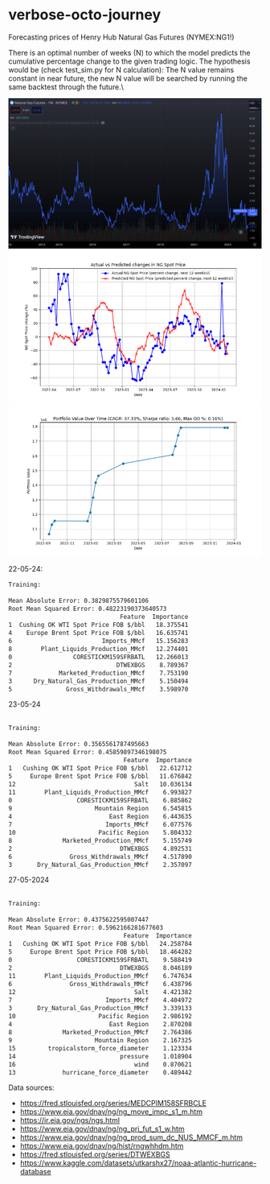 # verbose-octo-journey

Forecasting prices of Henry Hub Natural Gas Futures (NYMEX:NG1!)

There is an optimal number of weeks (N) to which the model predicts the cumulative percentage change to the given trading logic.
The hypothesis would be (check test_sim.py for N calculation): The N value remains constant in near future, the new N value will be searched by running the same backtest through the future.\

![Time period of the data collected](Figure_3.png)
![Forecast of NYMEX:NG1! v/s Ground truth](Figure_5.png) 
![1M portfolio with given trading logic on test.csv](Figure_4.png)

22-05-24: 
```
Training:

Mean Absolute Error: 0.3829875579601106
Root Mean Squared Error: 0.48223190373640573
                               Feature  Importance
1  Cushing OK WTI Spot Price FOB $/bbl   18.375541
4    Europe Brent Spot Price FOB $/bbl   16.635741
6                         Imports_MMcf   15.156283
8        Plant_Liquids_Production_MMcf   12.274401
0                 CORESTICKM159SFRBATL   12.266013
2                             DTWEXBGS    8.789367
7             Marketed_Production_MMcf    7.753190
3      Dry_Natural_Gas_Production_MMcf    5.150494
5               Gross_Withdrawals_MMcf    3.598970
```

23-05-24
```

Training:

Mean Absolute Error: 0.3565561787495663
Root Mean Squared Error: 0.45859897346198075
                                Feature  Importance
1   Cushing OK WTI Spot Price FOB $/bbl   22.612712
5     Europe Brent Spot Price FOB $/bbl   11.676842
12                                 Salt   10.036134
11        Plant_Liquids_Production_MMcf    6.993827
0                  CORESTICKM159SFRBATL    6.885862
9                       Mountain Region    6.545815
4                           East Region    6.443635
7                          Imports_MMcf    6.077576
10                       Pacific Region    5.804332
8              Marketed_Production_MMcf    5.155749
2                              DTWEXBGS    4.892531
6                Gross_Withdrawals_MMcf    4.517890
3       Dry_Natural_Gas_Production_MMcf    2.357097
```

27-05-2024
```

Training:

Mean Absolute Error: 0.4375622595007447
Root Mean Squared Error: 0.5962166281677603
                                Feature  Importance
1   Cushing OK WTI Spot Price FOB $/bbl   24.258784
5     Europe Brent Spot Price FOB $/bbl   18.464282
0                  CORESTICKM159SFRBATL    9.588419
2                              DTWEXBGS    8.046189
11        Plant_Liquids_Production_MMcf    6.747634
6                Gross_Withdrawals_MMcf    6.438796
12                                 Salt    4.421382
7                          Imports_MMcf    4.404972
3       Dry_Natural_Gas_Production_MMcf    3.339133
10                       Pacific Region    2.986192
4                           East Region    2.870208
8              Marketed_Production_MMcf    2.764386
9                       Mountain Region    2.167325
15         tropicalstorm_force_diameter    1.123334
14                             pressure    1.018904
16                                 wind    0.870621
13             hurricane_force_diameter    0.489442
```

Data sources:
- https://fred.stlouisfed.org/series/MEDCPIM158SFRBCLE
- https://www.eia.gov/dnav/ng/ng_move_impc_s1_m.htm
- https://ir.eia.gov/ngs/ngs.html
- https://www.eia.gov/dnav/ng/ng_pri_fut_s1_w.htm
- https://www.eia.gov/dnav/ng/ng_prod_sum_dc_NUS_MMCF_m.htm
- https://www.eia.gov/dnav/ng/hist/rngwhhdm.htm
- https://fred.stlouisfed.org/series/DTWEXBGS
- https://www.kaggle.com/datasets/utkarshx27/noaa-atlantic-hurricane-database
